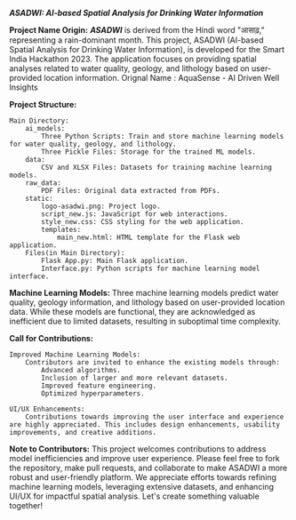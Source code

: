 _**ASADWI: AI-based Spatial Analysis for Drinking Water Information**_

**Project Name Origin:**
_**ASADWI**_ is derived from the Hindi word "आसाढ़," representing a rain-dominant month. This project, ASADWI (AI-based Spatial Analysis for Drinking Water Information), is developed for the Smart India Hackathon 2023. The application focuses on providing spatial analyses related to water quality, geology, and lithology based on user-provided location information.
    Orignal Name : AquaSense - AI Driven Well Insights

**Project Structure:**

    Main Directory:
        ai_models:
            Three Python Scripts: Train and store machine learning models for water quality, geology, and lithology.
            Three Pickle Files: Storage for the trained ML models.
        data:
            CSV and XLSX Files: Datasets for training machine learning models.      
        raw_data:
            PDF Files: Original data extracted from PDFs.
        static:
            logo-asadwi.png: Project logo.
            script_new.js: JavaScript for web interactions.
            style_new.css: CSS styling for the web application.
            templates:
                main_new.html: HTML template for the Flask web application.
        Files(in Main Directory):
            Flask App.py: Main Flask application.
            Interface.py: Python scripts for machine learning model interface.
        
**Machine Learning Models:**
    Three machine learning models predict water quality, geology information, and lithology based on user-provided location data. While these models are functional, they are acknowledged as inefficient due to limited datasets, resulting in suboptimal time complexity.

**Call for Contributions:**

    Improved Machine Learning Models:
        Contributors are invited to enhance the existing models through:
            Advanced algorithms.
            Inclusion of larger and more relevant datasets.
            Improved feature engineering.
            Optimized hyperparameters.
            
    UI/UX Enhancements:
        Contributions towards improving the user interface and experience are highly appreciated. This includes design enhancements, usability improvements, and creative additions.

**Note to Contributors:**
    This project welcomes contributions to address model inefficiencies and improve user experience. Please feel free to fork the repository, make pull requests, and collaborate to make ASADWI a more robust and user-friendly platform. We appreciate efforts towards refining machine learning models, leveraging extensive datasets, and enhancing UI/UX for impactful spatial analysis. Let's create something valuable together!
